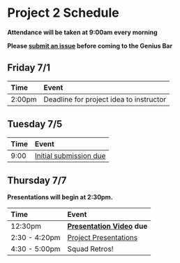 # Project 2 Schedule

**Attendance will be taken at 9:00am every morning**

**Please [submit an issue](https://github.com/ga-wdi-exercises/project2/issues/new) before coming to the Genius Bar**

## Friday 7/1

| Time   | Event                                   |
|:-------|:----------------------------------------|
| 2:00pm | Deadline for project idea to instructor |

## Tuesday 7/5


| Time            | Event                                                                               |
|:----------------|:------------------------------------------------------------------------------------|
| 9:00            | [Initial submission due](https://github.com/ga-wdi-exercises/project2#deliverables) |


## Thursday 7/7

**Presentations will begin at 2:30pm.**

| Time          | Event                                            |
|:--------------|:-------------------------------------------------|
| 12:30pm       | **[Presentation Video](./presentations.md) due** |
| 2:30 - 4:20pm | [Project Presentations](./presentations.md)      |
| 4:30 - 5:00pm | Squad Retros!                                    |
